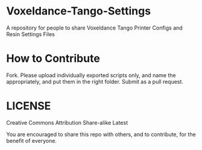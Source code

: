 # Voxeldance-Tango-Settings
A repository for people to share Voxeldance Tango Printer Configs and Resin Settings Files

# How to Contribute

Fork. Please upload individually exported scripts only, and name the appropriately, and put them in the right folder.  Submit as a pull request.

# LICENSE

Creative Commons Attribution Share-alike Latest

You are encouraged to share this repo with others, and to contribute, for the benefit of everyone.
